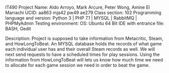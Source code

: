 IT490 Project
Name: Aldo Arroyo, Mark Arcure, Peter Wong, Amine El Marrachi
UCID: aa863	mja42	pw49	ae279
Class section: 102
Programming language and version: Python 3 | PHP 7.1 | MYSQL | RabbitMQ | PHPMyAdmin
Testing environment:
	OS: Ubuntu 64 Bit
	IDE with entrance file: BASH, Gedit
	
Description: Project is supposed to take information from Metacritic, Steam, and HowLongToBeat. An MYSQL database holds the records of what game each individual user has and their overall Steam records as well. We will next send requests to have a scheduled times for play sessions. Using the information from HowLongToBeat will lets us know how much time we need to allocate for each game session we need in order to beat the game. 
